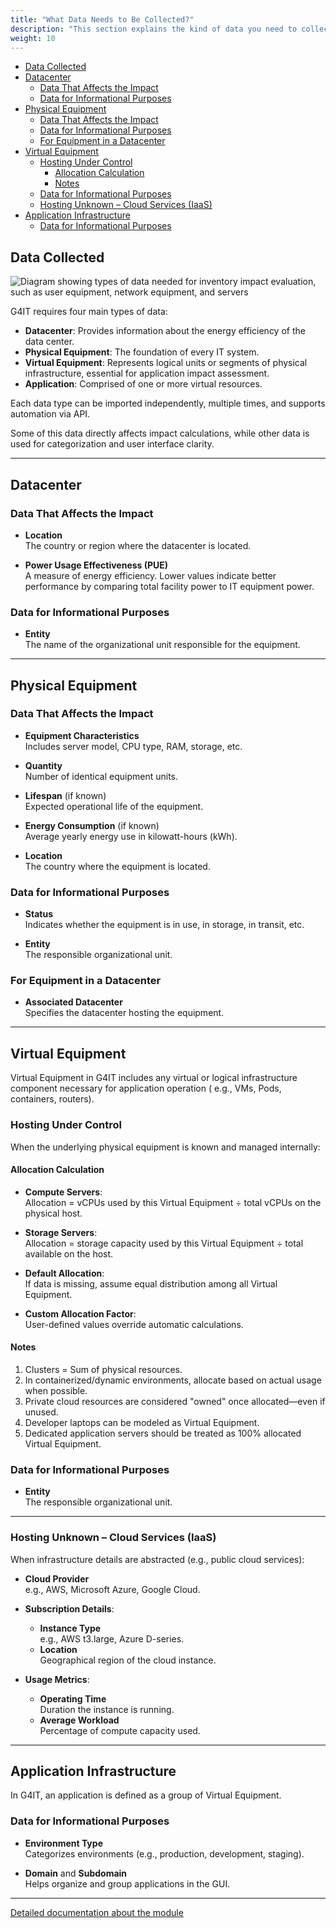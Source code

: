 ```yaml
---
title: "What Data Needs to Be Collected?"
description: "This section explains the kind of data you need to collect before starting an assessment"
weight: 10
---
```

<!-- TOC -->
  * [Data Collected](#data-collected)
  * [Datacenter](#datacenter)
    * [Data That Affects the Impact](#data-that-affects-the-impact)
    * [Data for Informational Purposes](#data-for-informational-purposes)
  * [Physical Equipment](#physical-equipment)
    * [Data That Affects the Impact](#data-that-affects-the-impact-1)
    * [Data for Informational Purposes](#data-for-informational-purposes-1)
    * [For Equipment in a Datacenter](#for-equipment-in-a-datacenter)
  * [Virtual Equipment](#virtual-equipment)
    * [Hosting Under Control](#hosting-under-control)
      * [Allocation Calculation](#allocation-calculation)
      * [Notes](#notes)
    * [Data for Informational Purposes](#data-for-informational-purposes-2)
    * [Hosting Unknown – Cloud Services (IaaS)](#hosting-unknown--cloud-services-iaas)
  * [Application Infrastructure](#application-infrastructure)
    * [Data for Informational Purposes](#data-for-informational-purposes-3)
<!-- TOC -->

## Data Collected

![Diagram showing types of data needed for inventory impact evaluation, such as user equipment, network equipment, and servers](../images/data_collected.png)

G4IT requires four main types of data:

- **Datacenter**: Provides information about the energy efficiency of the data center.
- **Physical Equipment**: The foundation of every IT system.
- **Virtual Equipment**: Represents logical units or segments of physical infrastructure, essential for application
  impact assessment.
- **Application**: Comprised of one or more virtual resources.

Each data type can be imported independently, multiple times, and supports automation via API.

Some of this data directly affects impact calculations, while other data is used for categorization and user interface
clarity.

---

## Datacenter

### Data That Affects the Impact

- **Location**  
  The country or region where the datacenter is located.

- **Power Usage Effectiveness (PUE)**  
  A measure of energy efficiency. Lower values indicate better performance by comparing total facility power to IT
  equipment power.

### Data for Informational Purposes

- **Entity**  
  The name of the organizational unit responsible for the equipment.

---

## Physical Equipment

### Data That Affects the Impact

- **Equipment Characteristics**  
  Includes server model, CPU type, RAM, storage, etc.

- **Quantity**  
  Number of identical equipment units.

- **Lifespan** (if known)  
  Expected operational life of the equipment.

- **Energy Consumption** (if known)  
  Average yearly energy use in kilowatt-hours (kWh).

- **Location**  
  The country where the equipment is located.

### Data for Informational Purposes

- **Status**  
  Indicates whether the equipment is in use, in storage, in transit, etc.

- **Entity**  
  The responsible organizational unit.

### For Equipment in a Datacenter

- **Associated Datacenter**  
  Specifies the datacenter hosting the equipment.

---

## Virtual Equipment

Virtual Equipment in G4IT includes any virtual or logical infrastructure component necessary for application operation (
e.g., VMs, Pods, containers, routers).

### Hosting Under Control

When the underlying physical equipment is known and managed internally:

#### Allocation Calculation

- **Compute Servers**:  
  Allocation = vCPUs used by this Virtual Equipment ÷ total vCPUs on the physical host.

- **Storage Servers**:  
  Allocation = storage capacity used by this Virtual Equipment ÷ total available on the host.

- **Default Allocation**:  
  If data is missing, assume equal distribution among all Virtual Equipment.

- **Custom Allocation Factor**:  
  User-defined values override automatic calculations.

#### Notes

1. Clusters = Sum of physical resources.
2. In containerized/dynamic environments, allocate based on actual usage when possible.
3. Private cloud resources are considered "owned" once allocated—even if unused.
4. Developer laptops can be modeled as Virtual Equipment.
5. Dedicated application servers should be treated as 100% allocated Virtual Equipment.

### Data for Informational Purposes

- **Entity**  
  The responsible organizational unit.

---

### Hosting Unknown – Cloud Services (IaaS)

When infrastructure details are abstracted (e.g., public cloud services):

- **Cloud Provider**  
  e.g., AWS, Microsoft Azure, Google Cloud.

- **Subscription Details**:
    - **Instance Type**  
      e.g., AWS t3.large, Azure D-series.
    - **Location**  
      Geographical region of the cloud instance.

- **Usage Metrics**:
    - **Operating Time**  
      Duration the instance is running.
    - **Average Workload**  
      Percentage of compute capacity used.

---

## Application Infrastructure

In G4IT, an application is defined as a group of Virtual Equipment.

### Data for Informational Purposes

- **Environment Type**  
  Categorizes environments (e.g., production, development, staging).

- **Domain** and **Subdomain**  
  Helps organize and group applications in the GUI.

---

[Detailed documentation about the module](../../../../2-functional-documentation/use_cases/uc_inventory/_index.md)
